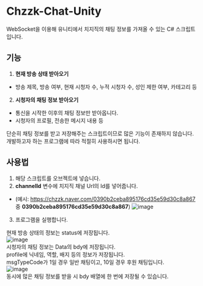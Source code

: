 # Chzzk-Chat-Unity
WebSocket을 이용해 유니티에서 치지직의 채팅 정보를 가져올 수 있는 C# 스크립트입니다.

## 기능
1. **현재 방송 상태 받아오기**
- 방송 제목, 방송 여부, 현재 시청자 수, 누적 시청자 수, 성인 제한 여부, 카테고리 등
2. **시청자의 채팅 정보 받아오기**
- 통신을 시작한 이후의 채팅 정보만 받아옵니다.
- 시청자의 프로필, 전송한 메시지 내용 등

단순히 채팅 정보를 받고 저장해주는 스크립트이므로 많은 기능이 존재하지 않습니다.  
개발하고자 하는 프로그램에 따라 적절히 사용하시면 됩니다.

## 사용법
1. 해당 스크립트를 오브젝트에 넣습니다.
2. **channelId** 변수에 치지직 채널 Url의 Id를 넣어줍니다.
- (예시: https://chzzk.naver.com/0390b2ceba895176cd35e59d30c8a867 중 **0390b2ceba895176cd35e59d30c8a867**)
![image](https://github.com/server-123/Chzzk-Chat-Unity/assets/73692229/0ff2de4d-09e8-419c-94ed-ea1507560f3b)
3. 프로그램을 실행합니다.
  
현재 방송 상태의 정보는 status에 저장됩니다.  
![image](https://github.com/server-123/Chzzk-Chat-Unity/assets/73692229/eea61019-dfa9-4aff-ba73-145037561295)  
시청자의 채팅 정보는 Data의 bdy에 저장됩니다.  
profile에 닉네임, 역할, 배지 등의 정보가 저장됩니다.  
msgTypeCode가 1일 경우 일반 채팅이고, 10일 경우 후원 채팅입니다.  
![image](https://github.com/server-123/Chzzk-Chat-Unity/assets/73692229/cbfec9b6-f2bf-452f-ab9a-6fa97092e430)  
동시에 많은 채팅 정보를 받을 시 bdy 배열에 한 번에 저장될 수 있습니다.

